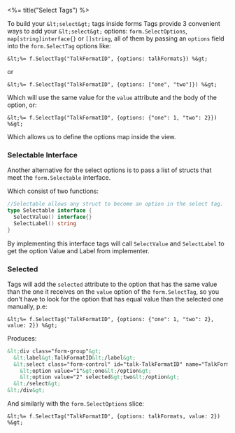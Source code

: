 <%= title("Select Tags") %>

To build your `&lt;select&gt;` tags inside forms Tags provide 3 convenient ways to add your `&lt;select&gt;` options: `form.SelectOptions`, `map[string]interface{}` or `[]string`, all of them by passing an `options` field into the `form.SelectTag` options like:

```erb
&lt;%= f.SelectTag("TalkFormatID", {options: talkFormats}) %&gt;
```
or

```erb
&lt;%= f.SelectTag("TalkFormatID", {options: ["one", "two"]}) %&gt;
```

Which will use the same value for the `value` attribute and the body of the option, or:

```erb
&lt;%= f.SelectTag("TalkFormatID", {options: {"one": 1, "two": 2}}) %&gt;
```

Which allows us to define the options map inside the view.

### Selectable Interface

Another alternative for the select options is to pass a list of structs that meet the `form.Selectable` interface.

Which consist of two functions:

```go
//Selectable allows any struct to become an option in the select tag.
type Selectable interface {
  SelectValue() interface{}
  SelectLabel() string
}
```

By implementing this interface tags will call `SelectValue` and `SelectLabel` to get the option Value and Label from implementer.

### Selected

Tags will add the `selected` attribute to the option that has the same value than the one it receives on the `value` option of the `form.SelectTag`, so you don't have to look for the option that has equal value than the selected one manually, p.e:

```erb
&lt;%= f.SelectTag("TalkFormatID", {options: {"one": 1, "two": 2}, value: 2}) %&gt;
```

Produces:

```html
&lt;div class="form-group"&gt;
  &lt;label&gt;TalkFormatID&lt;/label&gt;
  &lt;select class="form-control" id="talk-TalkFormatID" name="TalkFormatID"&gt;
    &lt;option value="1"&gt;one&lt;/option&gt;
    &lt;option value="2" selected&gt;two&lt;/option&gt;
  &lt;/select&gt;
&lt;/div&gt;
```

And similarly with the `form.SelectOptions` slice:

```erb
&lt;%= f.SelectTag("TalkFormatID", {options: talkFormats, value: 2}) %&gt;
```
